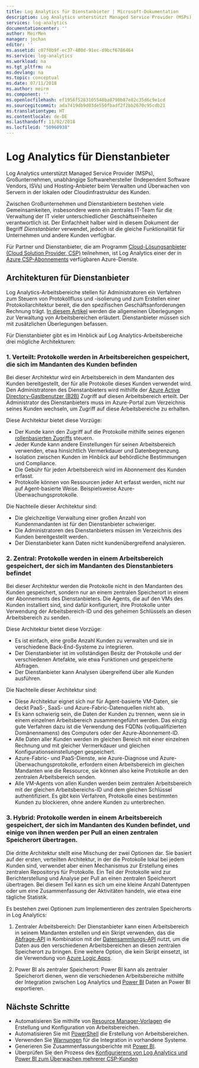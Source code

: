 ```yaml
---
title: Log Analytics für Dienstanbieter | Microsoft-Dokumentation
description: Log Analytics unterstützt Managed Service Provider (MSPs), Großunternehmen, unabhängige Softwarehersteller (Independent Software Vendors, ISVs) und Hosting-Anbieter beim Verwalten und Überwachen von Servern in der lokalen oder Cloudinfrastruktur des Kunden.
services: log-analytics
documentationcenter: ''
author: MeirMen
manager: jochan
editor: ''
ms.assetid: c07f0b9f-ec37-480d-91ec-d9bcf6786464
ms.service: log-analytics
ms.workload: na
ms.tgt_pltfrm: na
ms.devlang: na
ms.topic: conceptual
ms.date: 07/11/2018
ms.author: meirm
ms.component: ''
ms.openlocfilehash: ef1956f5283105548ba8790b87e82c35d6c9e1cd
ms.sourcegitcommit: ada7419db9d03de550fbadf2f2bb2670c95cdb21
ms.translationtype: HT
ms.contentlocale: de-DE
ms.lasthandoff: 11/02/2018
ms.locfileid: "50960938"
---
```

# <a name="log-analytics-for-service-providers"></a>Log Analytics für Dienstanbieter
Log Analytics unterstützt Managed Service Provider (MSPs), Großunternehmen, unabhängige Softwarehersteller (Independent Software Vendors, ISVs) und Hosting-Anbieter beim Verwalten und Überwachen von Servern in der lokalen oder Cloudinfrastruktur des Kunden. 

Zwischen Großunternehmen und Dienstanbietern bestehen viele Gemeinsamkeiten, insbesondere wenn ein zentrales IT-Team für die Verwaltung der IT vieler unterschiedlicher Geschäftseinheiten verantwortlich ist. Der Einfachheit halber wird in diesem Dokument der Begriff *Dienstanbieter* verwendet, jedoch ist die gleiche Funktionalität für Unternehmen und andere Kunden verfügbar.

Für Partner und Dienstanbieter, die am Programm [Cloud-Lösungsanbieter (Cloud Solution Provider, CSP)](https://partner.microsoft.com/Solutions/cloud-reseller-overview) teilnehmen, ist Log Analytics einer der in [Azure CSP-Abonnements](https://docs.microsoft.com/azure/cloud-solution-provider/overview/azure-csp-overview) verfügbaren Azure-Dienste. 

## <a name="architectures-for-service-providers"></a>Architekturen für Dienstanbieter

Log Analytics-Arbeitsbereiche stellen für Administratoren ein Verfahren zum Steuern von Protokollfluss und -isolierung und zum Erstellen einer Protokollarchitektur bereit, die den spezifischen Geschäftsanforderungen Rechnung trägt. [In diesem Artikel](https://docs.microsoft.com/azure/log-analytics/log-analytics-manage-access) werden die allgemeinen Überlegungen zur Verwaltung von Arbeitsbereichen erläutert. Dienstanbieter müssen sich mit zusätzlichen Überlegungen befassen.

Für Dienstanbieter gibt es im Hinblick auf Log Analytics-Arbeitsbereiche drei mögliche Architekturen:

### <a name="1-distributed---logs-are-stored-in-workspaces-located-in-the-customers-tenant"></a>1. Verteilt: Protokolle werden in Arbeitsbereichen gespeichert, die sich im Mandanten des Kunden befinden 

Bei dieser Architektur wird ein Arbeitsbereich in dem Mandanten des Kunden bereitgestellt, der für alle Protokolle dieses Kunden verwendet wird. Den Administratoren des Dienstanbieters wird mithilfe der [Azure Active Directory-Gastbenutzer (B2B)](https://docs.microsoft.com/azure/active-directory/b2b/what-is-b2b) Zugriff auf diesen Arbeitsbereich erteilt. Der Administrator des Dienstanbieters muss im Azure-Portal zum Verzeichnis seines Kunden wechseln, um Zugriff auf diese Arbeitsbereiche zu erhalten.

Diese Architektur bietet diese Vorzüge:
* Der Kunde kann den Zugriff auf die Protokolle mithilfe seines eigenen [rollenbasierten Zugriffs](https://docs.microsoft.com/azure/role-based-access-control/overview) steuern.
* Jeder Kunde kann andere Einstellungen für seinen Arbeitsbereich verwenden, etwa hinsichtlich Vermerkdauer und Datenbegrenzung.
* Isolation zwischen Kunden im Hinblick auf behördliche Bestimmungen und Compliance.
* Die Gebühr für jeden Arbeitsbereich wird im Abonnement des Kunden erfasst.
* Protokolle können von Ressourcen jeder Art erfasst werden, nicht nur auf Agent-basierte Weise. Beispielsweise Azure-Überwachungsprotokolle.

Die Nachteile dieser Architektur sind:
* Die gleichzeitige Verwaltung einer großen Anzahl von Kundenmandanten ist für den Dienstanbieter schwieriger.
* Die Administratoren des Dienstanbieters müssen im Verzeichnis des Kunden bereitgestellt werden.
* Der Dienstanbieter kann Daten nicht kundenübergreifend analysieren.

### <a name="2-central---logs-are-stored-in-a-workspace-located-in-the-service-provider-tenant"></a>2. Zentral: Protokolle werden in einem Arbeitsbereich gespeichert, der sich im Mandanten des Dienstanbieters befindet

Bei dieser Architektur werden die Protokolle nicht in den Mandanten des Kunden gespeichert, sondern nur an einem zentralen Speicherort in einem der Abonnements des Dienstanbieters. Die Agents, die auf den VMs des Kunden installiert sind, sind dafür konfiguriert, ihre Protokolle unter Verwendung der Arbeitsbereich-ID und des geheimen Schlüssels an diesen Arbeitsbereich zu senden.

Diese Architektur bietet diese Vorzüge:
* Es ist einfach, eine große Anzahl Kunden zu verwalten und sie in verschiedene Back-End-Systeme zu integrieren.
* Der Dienstanbieter ist im vollständigen Besitz der Protokolle und der verschiedenen Artefakte, wie etwa Funktionen und gespeicherte Abfragen.
* Der Dienstanbieter kann Analysen übergreifend über alle Kunden ausführen.

Die Nachteile dieser Architektur sind:
* Diese Architektur eignet sich nur für Agent-basierte VM-Daten, sie deckt PaaS-, SaaS- und Azure-Fabric-Datenquellen nicht ab.
* Es kann schwierig sein, die Daten der Kunden zu trennen, wenn sie in einem einzelnen Arbeitsbereich zusammengeführt werden. Das einzig gute Verfahren dazu ist die Verwendung des FQDNs (vollqualifizierten Domänennamens) des Computers oder der Azure-Abonnement-ID. 
* Alle Daten aller Kunden werden im gleichen Bereich mit einer einzelnen Rechnung und mit gleicher Vermerkdauer und gleichen Konfigurationseinstellungen gespeichert.
* Azure-Fabric- und PaaS-Dienste, wie Azure-Diagnose und Azure-Überwachungsprotokolle, erfordern einen Arbeitsbereich im gleichen Mandanten wie die Ressource, sie können also keine Protokolle an den zentralen Arbeitsbereich senden.
* Alle VM-Agents von allen Kunden werden beim zentralen Arbeitsbereich mit der gleichen Arbeitsbereichs-ID und dem gleichen Schlüssel authentifiziert. Es gibt kein Verfahren, Protokolle eines bestimmten Kunden zu blockieren, ohne andere Kunden zu unterbrechen.


### <a name="3-hybrid---logs-are-stored-in-workspace-located-in-the-customers-tenant-and-some-of-them-are-pulled-to-a-central-location"></a>3. Hybrid: Protokolle werden in einem Arbeitsbereich gespeichert, der sich im Mandanten des Kunden befindet, und einige von ihnen werden per Pull an einen zentralen Speicherort übertragen.

Die dritte Architektur stellt eine Mischung der zwei Optionen dar. Sie basiert auf der ersten, verteilten Architektur, in der die Protokolle lokal bei jedem Kunden sind, verwendet aber einen Mechanismus zur Erstellung eines zentralen Repositorys für Protokolle. Ein Teil der Protokolle wird zur Berichterstellung und Analyse per Pull an einen zentralen Speicherort übertragen. Bei diesem Teil kann es sich um eine kleine Anzahl Datentypen oder um eine Zusammenfassung der Aktivitäten handeln, wie etwa eine tägliche Statistik.

Es bestehen zwei Optionen zum Implementieren des zentralen Speicherorts in Log Analytics:

1. Zentraler Arbeitsbereich: Der Dienstanbieter kann einen Arbeitsbereich in seinem Mandanten erstellen und ein Skript verwenden, das die [Abfrage-API](https://dev.loganalytics.io/) in Kombination mit der [Datensammlungs-API](log-analytics-data-collector-api.md) nutzt, um die Daten aus den verschiedenen Arbeitsbereichen an diesen zentralen Speicherort zu bringen. Eine weitere Option, die kein Skript einsetzt, ist die Verwendung von [Azure Logic Apps](https://docs.microsoft.com/azure/logic-apps/logic-apps-overview).

2. Power BI als zentraler Speicherort: Power BI kann als zentraler Speicherort dienen, wenn die verschiedenen Arbeitsbereiche mithilfe der Integration zwischen Log Analytics und [Power BI](log-analytics-powerbi.md) Daten an Power BI exportieren. 


## <a name="next-steps"></a>Nächste Schritte
* Automatisieren Sie mithilfe von [Resource Manager-Vorlagen](log-analytics-template-workspace-configuration.md) die Erstellung und Konfiguration von Arbeitsbereichen.
* Automatisieren Sie mit [PowerShell](log-analytics-powershell-workspace-configuration.md) die Erstellung von Arbeitsbereichen. 
* Verwenden Sie [Warnungen](../monitoring-and-diagnostics/monitoring-overview-unified-alerts.md) für die Integration in vorhandene Systeme.
* Generieren Sie Zusammenfassungsberichte mit [Power BI](log-analytics-powerbi.md).
* Überprüfen Sie den Prozess des [Konfigurierens von Log Analytics und Power BI zum Überwachen mehrerer CSP-Kunden](https://docs.microsoft.com/azure/cloud-solution-provider/support/monitor-multiple-customers)
